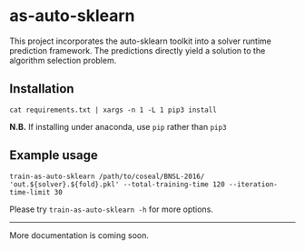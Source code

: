 # as-auto-sklearn
This project incorporates the auto-sklearn toolkit into a solver runtime 
prediction framework. The predictions directly yield a solution to the algorithm
selection problem.

## Installation

```
cat requirements.txt | xargs -n 1 -L 1 pip3 install
```

**N.B.** If installing under anaconda, use `pip` rather than `pip3`

## Example usage

```
train-as-auto-sklearn /path/to/coseal/BNSL-2016/ 'out.${solver}.${fold}.pkl' --total-training-time 120 --iteration-time-limit 30
```

Please try `train-as-auto-sklearn -h` for more options.

---

More documentation is coming soon.